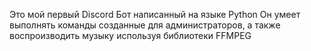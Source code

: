Это мой первый Discord Бот написанный на языке Python
Он умеет выполнять команды созданные для администраторов, а также воспроизводить музыку используя библиотеки FFMPEG
